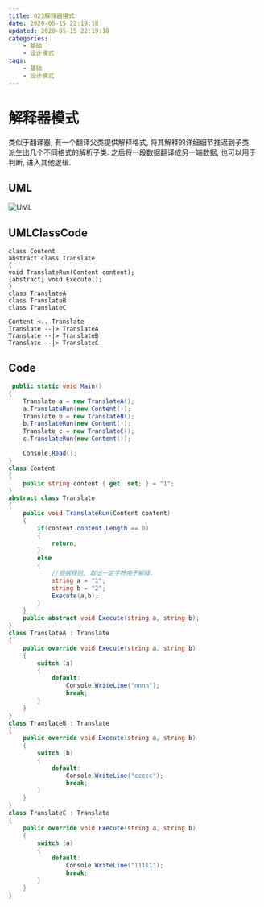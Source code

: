 ```yaml
---
title: 023解释器模式
date: 2020-05-15 22:19:18
updated: 2020-05-15 22:19:18
categories:
	- 基础
	- 设计模式
tags: 
	- 基础
	- 设计模式
---
```

# 解释器模式

类似于翻译器, 有一个翻译父类提供解释格式, 将其解释的详细细节推迟到子类.  
派生出几个不同格式的解析子类. 之后将一段数据翻译成另一端数据, 也可以用于判断, 进入其他逻辑.
<!--more-->
## UML

![UML](http://www.plantuml.com/plantuml/png/SoWkIImgAStDuKhEIImkLd3Epoj9pIlXIamgBYbAJ2vHW0Y752Nc5USabgHoLNELvMUc80I2IlCq89g0QY6qfZLNDKn_hG9OkMj5Qd9fIQe6KAgM2yr8HtG19tG1Poukc1KsUdf8Ze6p57HrQ-oGZCGfuuGXWx348JKl1HWI0000)

## UMLClassCode

```
class Content
abstract class Translate
{
void TranslateRun(Content content);
{abstract} void Execute();
}
class TranslateA
class TranslateB
class TranslateC

Content <.. Translate
Translate --|> TranslateA
Translate --|> TranslateB
Translate --|> TranslateC
```

## Code

```C#
 public static void Main()
{
    Translate a = new TranslateA();
    a.TranslateRun(new Content());
    Translate b = new TranslateB();
    b.TranslateRun(new Content());
    Translate c = new TranslateC();
    c.TranslateRun(new Content());

    Console.Read();
}
class Content
{
    public string content { get; set; } = "1";
}
abstract class Translate
{
    public void TranslateRun(Content content)
    {
        if(content.content.Length == 0)
        {
            return;
        }
        else
        {
            //根据规则, 取出一定字符用于解释.
            string a = "1";
            string b = "2";
            Execute(a,b);
        }
    }
    public abstract void Execute(string a, string b);
}
class TranslateA : Translate
{
    public override void Execute(string a, string b)
    {
        switch (a)
        {
            default:
                Console.WriteLine("nnnn");
                break;
        }
    }
}
class TranslateB : Translate
{
    public override void Execute(string a, string b)
    {
        switch (b)
        {
            default:
                Console.WriteLine("ccccc");
                break;
        }
    }
}
class TranslateC : Translate
{
    public override void Execute(string a, string b)
    {
        switch (a)
        {
            default:
                Console.WriteLine("11111");
                break;
        }
    }
}
```